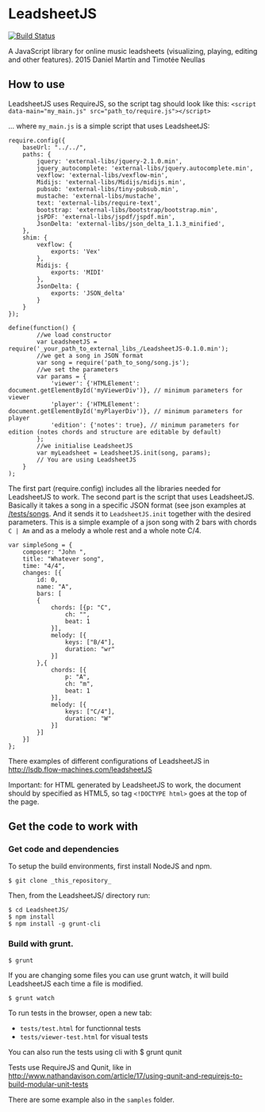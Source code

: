# LeadsheetJS
[![Build Status](https://travis-ci.org/dmmz/LeadsheetJS.svg?branch=master)](https://travis-ci.org/dmmz/LeadsheetJS)

A JavaScript library for online music leadsheets (visualizing, playing, editing and other features). 2015 Daniel Martín and Timotée Neullas

## How to use 

LeadsheetJS uses RequireJS, so the script tag should look like this: 
	`<script data-main="my_main.js" src="path_to/require.js"></script>`

... where `my_main.js` is a simple script that uses LeadsheetJS:
	
	require.config({
		baseUrl: "../../",
		paths: {
			jquery: 'external-libs/jquery-2.1.0.min',
			jquery_autocomplete: 'external-libs/jquery.autocomplete.min',
			vexflow: 'external-libs/vexflow-min',
			Midijs: 'external-libs/Midijs/midijs.min',
			pubsub: 'external-libs/tiny-pubsub.min',
			mustache: 'external-libs/mustache',
			text: 'external-libs/require-text',
			bootstrap: 'external-libs/bootstrap/bootstrap.min',
			jsPDF: 'external-libs/jspdf/jspdf.min',
			JsonDelta: 'external-libs/json_delta_1.1.3_minified',
		},
		shim: {
			vexflow: {
				exports: 'Vex'
			},
			Midijs: {
				exports: 'MIDI'
			},
			JsonDelta: {
				exports: 'JSON_delta'
			}
		}
	});

	define(function() {
			//we load constructor
			var LeadsheetJS = require('_your_path_to_external_libs_/LeadsheetJS-0.1.0.min');
			//we get a song in JSON format
			var song = require('path_to_song/song.js');
			//we set the parameters
			var params = {
				'viewer': {'HTMLElement': document.getElementById('myViewerDiv')}, // minimum parameters for viewer
				'player': {'HTMLElement': document.getElementById('myPlayerDiv')}, // minimum parameters for player
				'edition': {'notes': true}, // minimum parameters for edition (notes chords and structure are editable by default)
			};
			//we initialise LeadsheetJS
			var myLeadsheet = LeadsheetJS.init(song, params);
			// You are using LeadsheetJS
		}
	);

The first part (require.config) includes all the libraries needed for LeadsheetJS to work. The second part is the script that uses LeadsheetJS. Basically it takes a song in a specific JSON format (see json examples at [/tests/songs](/tests/songs).  And it sends it to `LeadsheetJS.init` together with the desired parameters. This is a simple example of a json song with 2 bars with chords `C | Am` and as a melody a whole rest and a whole note C/4.

	var simpleSong = {
		composer: "John ",
		title: "Whatever song",
		time: "4/4",
		changes: [{
			id: 0,
			name: "A",
			bars: [
			{
				chords: [{p: "C",
					ch: "",
					beat: 1
				}],
				melody: [{
					keys: ["B/4"],
					duration: "wr"
				}]
			},{
				chords: [{
					p: "A",
					ch: "m",
					beat: 1
				}],
				melody: [{
					keys: ["C/4"],
					duration: "W"
				}]
			}]
		}]
	};

There examples of different configurations of LeadsheetJS in http://lsdb.flow-machines.com/leadsheetJS


Important: for HTML generated by LeadsheetJS to work, the document should by specified as HTML5, so tag `<!DOCTYPE html>` goes at the top of the page.

## Get the code to work with

### Get code and dependencies

To setup the build environments, first install NodeJS and npm.

	$ git clone _this_repository_

Then, from the LeadsheetJS/ directory run:

	$ cd LeadsheetJS/
	$ npm install
	$ npm install -g grunt-cli

### Build with grunt.

	$ grunt

If you are changing some files you can use grunt watch, it will build LeadsheetJS each time a file is modified.

	$ grunt watch

To run tests in the browser, open a new tab:
 - `tests/test.html` for functionnal tests
 - `tests/viewer-test.html` for visual tests

 You can also run the tests using cli with
 	$ grunt qunit

Tests use RequireJS and Qunit, like in http://www.nathandavison.com/article/17/using-qunit-and-requirejs-to-build-modular-unit-tests

There are some example also in the `samples` folder.
